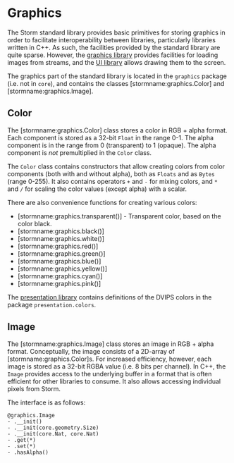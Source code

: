 Graphics
========

The Storm standard library provides basic primitives for storing graphics in order to facilitate
interoperability between libraries, particularly libraries written in C++. As such, the facilities
provided by the standard library are quite sparse. However, the [graphics
library](md:/Library_Reference/Graphics_Library) provides facilities for loading images from
streams, and the [UI library](md:/Library_Reference/UI_Library) allows drawing them to the screen.

The graphics part of the standard library is located in the `graphics` package (i.e. not in `core`),
and contains the classes [stormname:graphics.Color] and [stormname:graphics.Image].

Color
-----

The [stormname:graphics.Color] class stores a color in RGB + alpha format. Each component is stored
as a 32-bit `Float` in the range 0-1. The alpha component is in the range from 0 (transparent) to 1
(opaque). The alpha component is *not* premultiplied in the `Color` class.

The `Color` class contains constructors that allow creating colors from color components (both with
and without alpha), both as `Floats` and as `Bytes` (range 0-255). It also contains operators `+`
and `-` for mixing colors, and `*` and `/` for scaling the color values (except alpha) with a
scalar.

There are also convenience functions for creating various colors:

- [stormname:graphics.transparent()] - Transparent color, based on the color black.
- [stormname:graphics.black()]
- [stormname:graphics.white()]
- [stormname:graphics.red()]
- [stormname:graphics.green()]
- [stormname:graphics.blue()]
- [stormname:graphics.yellow()]
- [stormname:graphics.cyan()]
- [stormname:graphics.pink()]

The [presentation library](md:/Library_Reference/Presentation_Library) contains definitions of the
DVIPS colors in the package `presentation.colors`.


Image
-----

The [stormname:graphics.Image] class stores an image in RGB + alpha format. Conceptually, the image
consists of a 2D-array of [stormname:graphics.Color]s. For increased efficiency, however, each image
is stored as a 32-bit RGBA value (i.e. 8 bits per channel). In C++, the `Image` provides access to
the underlying buffer in a format that is often efficient for other libraries to consume. It also
allows accessing individual pixels from Storm.

The interface is as follows:

```stormdoc
@graphics.Image
- .__init()
- .__init(core.geometry.Size)
- .__init(core.Nat, core.Nat)
- .get(*)
- .set(*)
- .hasAlpha()
```

